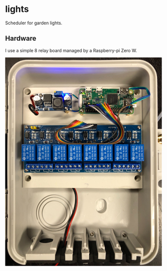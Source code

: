 # lights
Scheduler for garden lights.

## Hardware

I use a simple 8 relay board managed by a Raspberry-pi Zero W.

![Distances](misc/IMG_0624.JPG)
